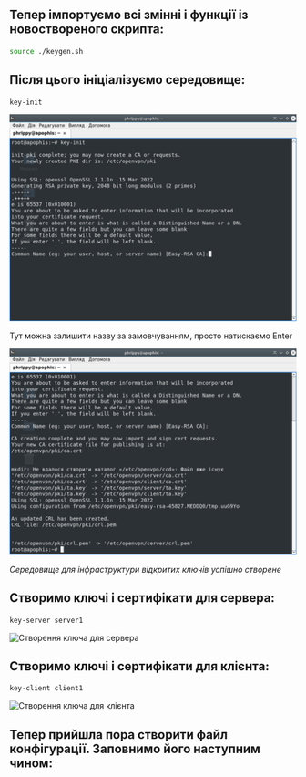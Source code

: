 ## Тепер імпортуємо всі змінні і функції із новоствореного скрипта:

```bash
source ./keygen.sh
```

## Після цього ініціалізуємо середовище:

```bash
key-init
```

![Назва сервера сертифікації](init_dialog.png)

Тут можна залишити назву за замовчуванням, просто натискаємо Enter

![Налаштування середовища](init.png)

*Середовище для інфраструктури відкритих ключів успішно створене*

## Створимо ключі і сертифікати для сервера:

```bash
key-server server1
```

![Створення ключа для сервера](keygen_server.png)

## Створимо ключі і сертифікати для клієнта:

```bash
key-client client1
```

![Створення ключа для клієнта](keygen_client.png)

## Тепер прийшла пора створити файл конфігурації. Заповнимо його наступним чином:

